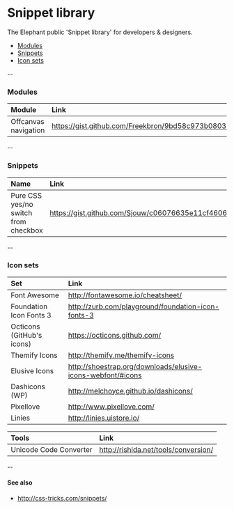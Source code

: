 Snippet library
========

The Elephant public 'Snippet library' for developers & designers.

*   [Modules](#modules)
*   [Snippets](#snippets)
*   [Icon sets](#icon-sets)

--

### Modules

| Module | Link |
| :------------- | :------------- |
| Offcanvas navigation | https://gist.github.com/Freekbron/9bd58c973b08037a49af |

--

### Snippets

| Name | Link |
| :------------- | :------------- |
| Pure CSS yes/no switch from checkbox | https://gist.github.com/Sjouw/c06076635e11cf4606ff |

--

### Icon sets

| Set | Link |
|:------------- | :------------- |
| Font Awesome | http://fontawesome.io/cheatsheet/ |
| Foundation Icon Fonts 3 | http://zurb.com/playground/foundation-icon-fonts-3 |
| Octicons (GitHub's icons) | https://octicons.github.com/ |
| Themify Icons | http://themify.me/themify-icons |
| Elusive Icons | http://shoestrap.org/downloads/elusive-icons-webfont/#icons |
| Dashicons (WP) | http://melchoyce.github.io/dashicons/ |
| Pixellove | http://www.pixellove.com/ |
| Linies | http://linies.uistore.io/ |


| Tools | Link |
|:------------- | :------------- |
| Unicode Code Converter | http://rishida.net/tools/conversion/ |

--

#### See also
*   http://css-tricks.com/snippets/
